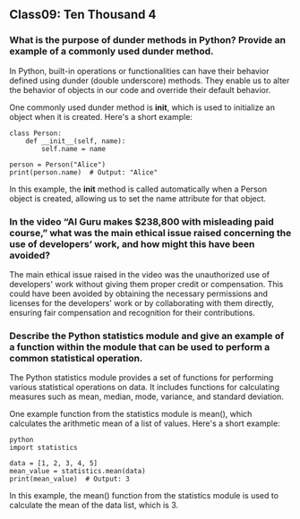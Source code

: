 ## Class09: Ten Thousand 4

### **What is the purpose of dunder methods in Python? Provide an example of a commonly used dunder method.**

In Python, built-in operations or functionalities can have their behavior defined using dunder (double underscore) methods. They enable us to alter the behavior of objects in our code and override their default behavior.

One commonly used dunder method is **init**, which is used to initialize an object when it is created. Here's a short example:

```
class Person:
    def __init__(self, name):
        self.name = name

person = Person("Alice")
print(person.name)  # Output: "Alice"
```

In this example, the **init** method is called automatically when a Person object is created, allowing us to set the name attribute for that object.

### **In the video “AI Guru makes $238,800 with misleading paid course,” what was the main ethical issue raised concerning the use of developers’ work, and how might this have been avoided?**

The main ethical issue raised in the video was the unauthorized use of developers' work without giving them proper credit or compensation. This could have been avoided by obtaining the necessary permissions and licenses for the developers' work or by collaborating with them directly, ensuring fair compensation and recognition for their contributions.

### **Describe the Python statistics module and give an example of a function within the module that can be used to perform a common statistical operation.**

The Python statistics module provides a set of functions for performing various statistical operations on data. It includes functions for calculating measures such as mean, median, mode, variance, and standard deviation.

One example function from the statistics module is mean(), which calculates the arithmetic mean of a list of values. Here's a short example:

```
python
import statistics

data = [1, 2, 3, 4, 5]
mean_value = statistics.mean(data)
print(mean_value)  # Output: 3
```

In this example, the mean() function from the statistics module is used to calculate the mean of the data list, which is 3.
